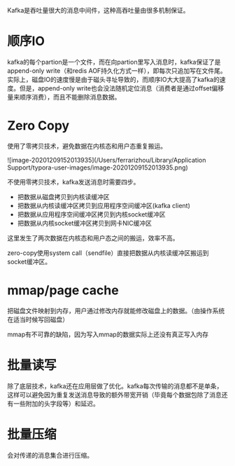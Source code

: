 Kafka是吞吐量很大的消息中间件，这种高吞吐量由很多机制保证。



# 顺序IO

kafka的每个partion是一个文件，而在向partion里写入消息时，kafka保证了是append-only write（和redis AOF持久化方式一样），即每次只追加写在文件尾。实际上，磁盘IO的速度慢是由于磁头寻址导致的，而顺序IO大大提高了kafka的速度。但是，append-only write也会没法随机定位消息（消费者是通过offset偏移量来顺序消费），而且不能删除消息数据。

# Zero Copy

使用了零拷贝技术，避免数据在内核态和用户态重复搬运。

![image-20201209152013935](/Users/ferrarizhou/Library/Application Support/typora-user-images/image-20201209152013935.png)

不使用零拷贝技术，kafka发送消息时需要四步。

* 把数据从磁盘拷贝到内核读缓冲区
* 把数据从内核读缓冲区拷贝到应用程序空间缓冲区(kafka client)
* 把数据从应用程序空间缓冲区拷贝到内核socket缓冲区
* 把数据从内核socket缓冲区拷贝到网卡NIC缓冲区

这里发生了两次数据在内核态和用户态之间的搬运，效率不高。

zero-copy使用system call（sendfile）直接把数据从内核读缓冲区搬运到socket缓冲区。

# mmap/page cache

把磁盘文件映射到内存，用户通过修改内存就能修改磁盘上的数据。（由操作系统在适当时候写回磁盘）

mmap有不可靠的缺陷，因为写入mmap的数据实际上还没有真正写入内存

# 批量读写

除了底层技术，kafka还在应用层做了优化。kafka每次传输的消息都不是单条，这样可以避免因为重复发送消息导致的额外带宽开销（毕竟每个数据包除了消息还有一些附加的头字段等）和延迟。

# 批量压缩

会对传递的消息集合进行压缩。
